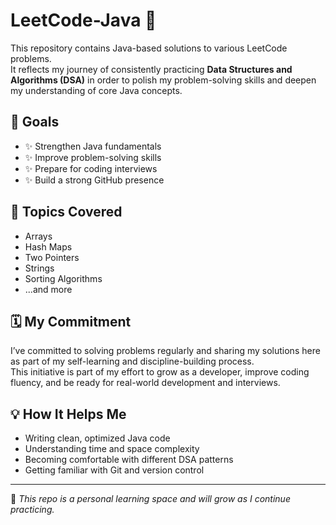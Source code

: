 # LeetCode-Java 🚀

This repository contains Java-based solutions to various LeetCode problems.  
It reflects my journey of consistently practicing **Data Structures and Algorithms (DSA)** in order to polish my problem-solving skills and deepen my understanding of core Java concepts.

## 🎯 Goals

- ✨ Strengthen Java fundamentals
- ✨ Improve problem-solving skills
- ✨ Prepare for coding interviews
- ✨ Build a strong GitHub presence

## 🧠 Topics Covered

- Arrays
- Hash Maps
- Two Pointers
- Strings
- Sorting Algorithms
- ...and more

## 🗓️ My Commitment

I’ve committed to solving problems regularly and sharing my solutions here as part of my self-learning and discipline-building process.  
This initiative is part of my effort to grow as a developer, improve coding fluency, and be ready for real-world development and interviews.

## 💡 How It Helps Me

- Writing clean, optimized Java code
- Understanding time and space complexity
- Becoming comfortable with different DSA patterns
- Getting familiar with Git and version control

---

📌 _This repo is a personal learning space and will grow as I continue practicing._

